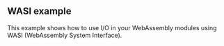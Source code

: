 ## WASI example

This example shows how to use I/O in your WebAssembly modules using WASI (WebAssembly System Interface).

